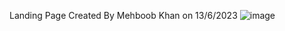 Landing Page Created By Mehboob Khan on 13/6/2023
![image](https://github.com/mehboobkhan786/Educational-Landing-Page-2023/assets/97941323/c7232124-b3ae-44e1-b9be-931c83015eea)
